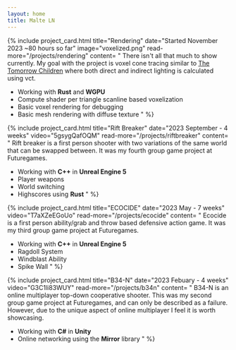 ```yaml
---
layout: home
title: Malte LN
---
```


{% include project_card.html 
	title="Rendering" 
	date="Started November 2023 ~80 hours so far" 
	image="voxelized.png"
	read-more="/projects/rendering"
	content=
"
There isn't all that much to show currently. My goal with the project is voxel cone tracing similar to [The Tomorrow Children](https://www.gamedeveloper.com/programming/graphics-deep-dive-cascaded-voxel-cone-tracing-in-i-the-tomorrow-children-i-) where both direct and indirect lighting is calculated using vct.
- Working with **Rust** and **WGPU**
- Compute shader per triangle scanline based voxelization
- Basic voxel rendering for debugging
- Basic mesh rendering with diffuse texture
"
%}

{% include project_card.html 
	title="Rift Breaker" 
	date="2023 September - 4 weeks" 
	video="5gsygQafOQM" 
	read-more="/projects/riftbreaker"
	content=
"
Rift breaker is a first person shooter with two variations of the same world that can be swapped between. It was my fourth group game project at Futuregames.
- Working with **C++** in **Unreal Engine 5**
- Player weapons
- World switching
- Highscores using **Rust**
"
%}

{% include project_card.html 
	title="ECOCIDE" 
	date="2023 May - 7 weeks" 
	video="T7aXZeEGoUo"
	read-more="/projects/ecocide"
	content=
"
Ecocide is a first person ability/grab and throw based defensive action game. It was my third group game project at Futuregames.
- Working with **C++** in **Unreal Engine 5**
- Ragdoll System
- Windblast Ability
- Spike Wall
"
%}

{% include project_card.html 
	title="B34-N" 
	date="2023 Febuary - 4 weeks" 
	video="G3C1li83WUY"
	read-more="/projects/b34n"
	content=
"
B34-N is an online multiplayer top-down cooperative shooter. 
This was my second group game project at Futuregames, and can only be described as a failure. However, due to the unique aspect of online multiplayer I feel it is worth showcasing.
- Working with **C#** in **Unity**
- Online networking using the **Mirror** library
"
%}